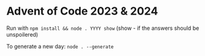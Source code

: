 # Advent of Code 2023 & 2024

Run with `npm install && node . YYYY show` (show - if the answers should be unspoilered)

To generate a new day: `node . --generate`